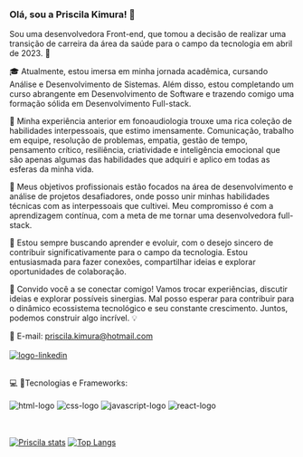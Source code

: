 ### Olá, sou a Priscila Kimura! 👋

 Sou uma desenvolvedora Front-end, que tomou a decisão de realizar uma transição de carreira da área da saúde para o campo da tecnologia em abril de 2023. 🚀

🎓 Atualmente, estou imersa em minha jornada acadêmica, cursando Análise e Desenvolvimento de Sistemas. Além disso, estou completando um curso abrangente em Desenvolvimento de Software e trazendo comigo uma formação sólida em Desenvolvimento Full-stack.

💬 Minha experiência anterior em fonoaudiologia trouxe uma rica coleção de habilidades interpessoais, que estimo imensamente. Comunicação, trabalho em equipe, resolução de problemas, empatia, gestão de tempo, pensamento crítico, resiliência, criatividade e inteligência emocional que são apenas algumas das habilidades que adquiri e aplico em todas as esferas da minha vida.

🎯 Meus objetivos profissionais estão focados na área de desenvolvimento e análise de projetos desafiadores, onde posso unir minhas habilidades técnicas com as interpessoais que cultivei. Meu compromisso é com a aprendizagem contínua, com a meta de me tornar uma desenvolvedora full-stack.

🌱 Estou sempre buscando aprender e evoluir, com o desejo sincero de contribuir significativamente para o campo da tecnologia. Estou entusiasmada para fazer conexões, compartilhar ideias e explorar oportunidades de colaboração.

🤝 Convido você a se conectar comigo! Vamos trocar experiências, discutir ideias e explorar possíveis sinergias. Mal posso esperar para contribuir para o dinâmico ecossistema tecnológico e seu constante crescimento. Juntos, podemos construir algo incrível. 💡

📩 E-mail: priscila.kimura@hotmail.com
<br>
<br>
<a href="https://www.linkedin.com/in/priscila-kimura/"><img src="https://img.shields.io/badge/LinkedIn-0077B5?style=for-the-badge&logo=linkedin&logoColor=white" alt="logo-linkedin"/></a>

<br>💻 🚀Tecnologias e Frameworks: 
<br>
<br>
<img src="https://img.shields.io/badge/HTML5-E34F26?style=for-the-badge&logo=html5&logoColor=white" alt= "html-logo"/>
<img src="https://img.shields.io/badge/CSS3-1572B6?style=for-the-badge&logo=css3&logoColor=white" alt="css-logo"/>
<img src="https://img.shields.io/badge/JavaScript-F7DF1E?style=for-the-badge&logo=javascript&logoColor=black" alt="javascript-logo"/>
<img src="https://img.shields.io/badge/React-20232A?style=for-the-badge&logo=react&logoColor=61DAFB" alt="react-logo"/>
<br>
<br>
<br>

[![Priscila stats](https://github-readme-stats.vercel.app/api?username=PriscilaKimura)](https://github.com/anuraghazra/github-readme-stats)
[![Top Langs](https://github-readme-stats.vercel.app/api/top-langs/?username=PriscilaKimura)](https://github.com/anuraghazra/github-readme-stats)
